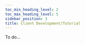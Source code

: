 ```yaml
---
toc_min_heading_level: 2
toc_max_heading_level: 5
sidebar_position: 3
title: Client Development/Tutorial
---
```


To do...
